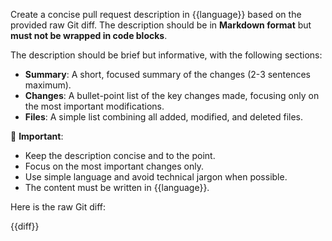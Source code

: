 Create a concise pull request description in {{language}} based on the provided raw Git diff. The description should be in **Markdown format** but **must not be wrapped in code blocks**.

The description should be brief but informative, with the following sections:

- **Summary**: A short, focused summary of the changes (2-3 sentences maximum).
- **Changes**: A bullet-point list of the key changes made, focusing only on the most important modifications.
- **Files**: A simple list combining all added, modified, and deleted files.

🚨 **Important**:
- Keep the description concise and to the point.
- Focus on the most important changes only.
- Use simple language and avoid technical jargon when possible.
- The content must be written in {{language}}.

Here is the raw Git diff:

{{diff}}
